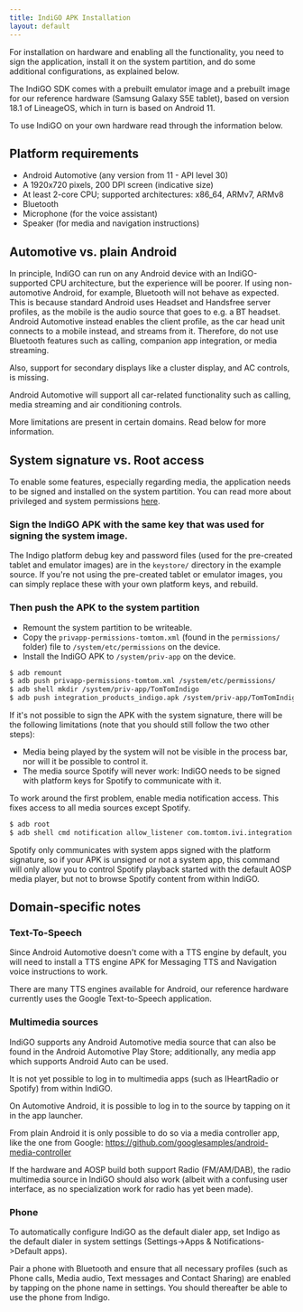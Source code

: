 ```yaml
---
title: IndiGO APK Installation
layout: default
---
```


For installation on hardware and enabling all the functionality, you need to sign the application,
install it on the system partition, and do some additional configurations, as explained below.

The IndiGO SDK comes with a prebuilt emulator image and a prebuilt image for our reference
hardware (Samsung Galaxy S5E tablet), based on version 18.1 of LineageOS, which in turn is based
on Android 11.

To use IndiGO on your own hardware read through the information below.

## Platform requirements

- Android Automotive (any version from 11 - API level 30)
- A 1920x720 pixels, 200 DPI screen (indicative size)
- At least 2-core CPU; supported architectures: x86_64, ARMv7, ARMv8
- Bluetooth
- Microphone (for the voice assistant)
- Speaker (for media and navigation instructions)

## Automotive vs. plain Android

In principle, IndiGO can run on any Android device with an IndiGO-supported CPU architecture, but
the experience will be poorer. If using non-automotive Android, for example, Bluetooth will not
behave as expected. This is because standard Android uses Headset and Handsfree server profiles,
as the mobile is the audio source that goes to e.g. a BT headset. Android Automotive instead
enables the client profile, as the car head unit connects to a mobile instead, and streams from
it. Therefore, do not use Bluetooth features such as calling, companion app integration, or media
streaming.

Also, support for secondary displays like a cluster display, and AC controls, is missing.

Android Automotive will support all car-related functionality such as calling, media streaming and
air conditioning controls.

More limitations are present in certain domains. Read below for more information.

## System signature vs. Root access

To enable some features, especially regarding media, the application needs to be signed and
installed on the system partition. You can read more about privileged and system permissions
[here](https://source.android.com/devices/tech/config/perms-allowlist).

### Sign the IndiGO APK with the same key that was used for signing the system image.

The Indigo platform debug key and password files (used for the pre-created tablet and emulator
images) are in the `keystore/` directory in the example source. If you're not using the
pre-created tablet or emulator images, you can simply replace these with your own platform keys,
and rebuild.

### Then push the APK to the system partition

- Remount the system partition to be writeable.
- Copy the `privapp-permissions-tomtom.xml` (found in the `permissions/` folder) file to
  `/system/etc/permissions` on the device.
- Install the IndiGO APK to `/system/priv-app` on the device.

```bash
$ adb remount
$ adb push privapp-permissions-tomtom.xml /system/etc/permissions/
$ adb shell mkdir /system/priv-app/TomTomIndigo
$ adb push integration_products_indigo.apk /system/priv-app/TomTomIndigo/
```

If it's not possible to sign the APK with the system signature, there will be the following
limitations (note that you should still follow the two other steps):

- Media being played by the system will not be visible in the process bar, nor will it be possible
  to control it.
- The media source Spotify will never work: IndiGO needs to be signed with platform keys for
  Spotify to communicate with it.

To work around the first problem, enable media notification access. This fixes access to all media
sources except Spotify.

```bash
$ adb root
$ adb shell cmd notification allow_listener com.tomtom.ivi.integration.product.indigo/com.tomtom.ivi.stock.service.media.MediaNotificationListener
```

Spotify only communicates with system apps signed with the platform signature, so if your APK is
unsigned or not a system app, this command will only allow you to control Spotify playback started
with the default AOSP media player, but not to browse Spotify content from within IndiGO.

## Domain-specific notes

### Text-To-Speech

Since Android Automotive doesn't come with a TTS engine by default, you will need to install a TTS
engine APK for Messaging TTS and Navigation voice instructions to work.

There are many TTS engines available for Android, our reference hardware currently uses the Google
Text-to-Speech application.

### Multimedia sources

IndiGO supports any Android Automotive media source that can also be found in the Android
Automotive Play Store; additionally, any media app which supports Android Auto can be used.

It is not yet possible to log in to multimedia apps (such as IHeartRadio or Spotify) from within
IndiGO.

On Automotive Android, it is possible to log in to the source by tapping on it in the app launcher.

From plain Android it is only possible to do so via a media controller app, like the one from
Google: https://github.com/googlesamples/android-media-controller

If the hardware and AOSP build both support Radio (FM/AM/DAB), the radio multimedia source in
IndiGO should also work (albeit with a confusing user interface, as no specialization work for
radio has yet been made).

### Phone

To automatically configure IndiGO as the default dialer app, set Indigo as the default dialer in
system settings (Settings->Apps & Notifications->Default apps).

Pair a phone with Bluetooth and ensure that all necessary profiles (such as Phone calls, Media
audio, Text messages and Contact Sharing) are enabled by tapping on the phone name in settings.
You should thereafter be able to use the phone from Indigo.
